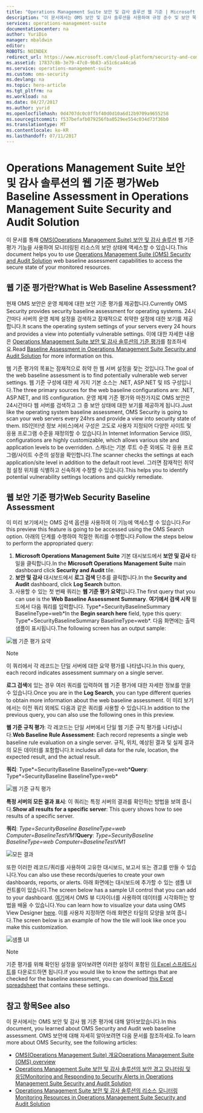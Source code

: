 ```yaml
---
title: "Operations Management Suite 보안 및 감사 솔루션 웹 기준 | Microsoft Docs"
description: "이 문서에서는 OMS 보안 및 감사 솔루션을 사용하여 규정 준수 및 보안 목적을 위해 모니터링되는 모든 웹 서버의 웹 기준 평가를 수행하는 방법을 설명합니다."
services: operations-management-suite
documentationcenter: na
author: YuriDio
manager: mbaldwin
editor: 
ROBOTS: NOINDEX
redirect_url: https://www.microsoft.com/cloud-platform/security-and-compliance
ms.assetid: 17837c8b-3e79-47c0-9b83-a51c6ca44ca6
ms.service: operations-management-suite
ms.custom: oms-security
ms.devlang: na
ms.topic: hero-article
ms.tgt_pltfrm: na
ms.workload: na
ms.date: 04/27/2017
ms.author: yurid
ms.openlocfilehash: 0d4707dc0c0ffbf40d0d10a6d12b9709a9655258
ms.sourcegitcommit: f537befafb079256fba0529ee554c034d73f36b0
ms.translationtype: MT
ms.contentlocale: ko-KR
ms.lasthandoff: 07/11/2017
---
```

# <a name="web-baseline-assessment-in-operations-management-suite-security-and-audit-solution"></a><span data-ttu-id="10b59-103">Operations Management Suite 보안 및 감사 솔루션의 웹 기준 평가</span><span class="sxs-lookup"><span data-stu-id="10b59-103">Web Baseline Assessment in Operations Management Suite Security and Audit Solution</span></span>
<span data-ttu-id="10b59-104">이 문서를 통해 [OMS(Operations Management Suite) 보안 및 감사 솔루션](operations-management-suite-overview.md) 웹 기준 평가 기능을 사용하여 모니터링된 리소스의 보안 상태에 액세스할 수 있습니다.</span><span class="sxs-lookup"><span data-stu-id="10b59-104">This document helps you to use [Operations Management Suite (OMS) Security and Audit Solution](operations-management-suite-overview.md) web baseline assessment capabilities to access the secure state of your monitored resources.</span></span>

## <a name="what-is-web-baseline-assessment"></a><span data-ttu-id="10b59-105">웹 기준 평가란?</span><span class="sxs-lookup"><span data-stu-id="10b59-105">What is Web Baseline Assessment?</span></span>
<span data-ttu-id="10b59-106">현재 OMS 보안은 운영 체제에 대한 보안 기준 평가를 제공합니다.</span><span class="sxs-lookup"><span data-stu-id="10b59-106">Currently OMS Security provides security baseline assessment for operating systems.</span></span> <span data-ttu-id="10b59-107">24시간마다 서버의 운영 체제 설정을 검색하고 잠재적으로 취약한 설정에 대한 보기를 제공합니다.</span><span class="sxs-lookup"><span data-stu-id="10b59-107">It scans the operating system settings of your servers every 24 hours and provides a view into potentially vulnerable settings.</span></span> <span data-ttu-id="10b59-108">이에 대한 자세한 내용은 [Operations Management Suite 보안 및 감사 솔루션의 기준 평가](oms-security-baseline.md)를 참조하세요.</span><span class="sxs-lookup"><span data-stu-id="10b59-108">Read [Baseline Assessment in Operations Management Suite Security and Audit Solution](oms-security-baseline.md) for more information on this.</span></span>

<span data-ttu-id="10b59-109">웹 기준 평가의 목표는 잠재적으로 취약 한 웹 서버 설정을 찾는 것입니다.</span><span class="sxs-lookup"><span data-stu-id="10b59-109">The goal of the web baseline assessment is to find potentially vulnerable web server settings.</span></span> <span data-ttu-id="10b59-110">웹 기준 구성에 대한 세 가지 기본 소스는 .NET, ASP.NET 및 IIS 구성입니다.</span><span class="sxs-lookup"><span data-stu-id="10b59-110">The three primary sources for the web baseline configurations are: .NET, ASP.NET, and IIS configuration.</span></span>  <span data-ttu-id="10b59-111">운영 체제 기준 평가와 마찬가지로 OMS 보안은 24시간마다 웹 서버를 검색하고 그 중 보안 상태에 대한 보기를 제공하게 됩니다.</span><span class="sxs-lookup"><span data-stu-id="10b59-111">Just like the operating system baseline assessment, OMS Security is going to scan your web servers every 24hrs and provide a view into security state of them.</span></span>  <span data-ttu-id="10b59-112">IIS(인터넷 정보 서비스)에서 구성은 고도로 사용자 지정되어 다양한 사이트 및 응용 프로그램 수준을 재정의할 수 있습니다.</span><span class="sxs-lookup"><span data-stu-id="10b59-112">In Internet Information Service (IIS), configurations are highly customizable, which allows various site and application levels to be overridden.</span></span> <span data-ttu-id="10b59-113">스캐너는 기본 루트 수준 외에도 각 응용 프로그램/사이트 수준의 설정을 확인합니다.</span><span class="sxs-lookup"><span data-stu-id="10b59-113">The scanner checks the settings at each application/site level in addition to the default root level.</span></span> <span data-ttu-id="10b59-114">그러면 잠재적인 취약점 설정 위치를 식별하고 신속하게 수정할 수 있습니다.</span><span class="sxs-lookup"><span data-stu-id="10b59-114">This helps you to identify potential vulnerability settings locations and quickly remediate.</span></span>


## <a name="web-security-baseline-assessment"></a><span data-ttu-id="10b59-115">웹 보안 기준 평가</span><span class="sxs-lookup"><span data-stu-id="10b59-115">Web Security Baseline Assessment</span></span>
<span data-ttu-id="10b59-116">이 미리 보기에서는 OMS 검색 옵션을 사용하여 이 기능에 액세스할 수 있습니다.</span><span class="sxs-lookup"><span data-stu-id="10b59-116">For this preview this feature is going to be accessed using the OMS Search option.</span></span> <span data-ttu-id="10b59-117">아래의 단계를 수행하여 적절한 쿼리를 수행합니다.</span><span class="sxs-lookup"><span data-stu-id="10b59-117">Follow the steps below to perform the appropriated query:</span></span>

1. <span data-ttu-id="10b59-118">**Microsoft Operations Management Suite** 기본 대시보드에서 **보안 및 감사** 타일을 클릭합니다.</span><span class="sxs-lookup"><span data-stu-id="10b59-118">In the **Microsoft Operations Management Suite** main dashboard click **Security and Audit** tile.</span></span>
2. <span data-ttu-id="10b59-119">**보안 및 감사** 대시보드에서 **로그 검색** 단추를 클릭합니다.</span><span class="sxs-lookup"><span data-stu-id="10b59-119">In the **Security and Audit** dashboard, click **Log Search** button.</span></span>
3. <span data-ttu-id="10b59-120">사용할 수 있는 첫 번째 쿼리는 **웹 기준 평가 요약**입니다.</span><span class="sxs-lookup"><span data-stu-id="10b59-120">The first query that you can use is the **Web Baseline Assessment Summary**.</span></span> <span data-ttu-id="10b59-121">**여기에서 검색 시작** 필드에서 다음 쿼리를 입력합니다. Type*=SecurityBaselineSummary BaselineType=web*</span><span class="sxs-lookup"><span data-stu-id="10b59-121">In the **Begin search here** field, type this query: Type*=SecurityBaselineSummary BaselineType=web*.</span></span> <span data-ttu-id="10b59-122">다음 화면에는 출력 샘플이 표시됩니다.</span><span class="sxs-lookup"><span data-stu-id="10b59-122">The following screen has an output sample:</span></span>

![웹 기준 평가 요약](./media/oms-security-web-baseline/oms-security-web-baseline-fig1-new.png)

> [!NOTE]
> <span data-ttu-id="10b59-124">이 쿼리에서 각 레코드는 단일 서버에 대한 요약 평가를 나타냅니다.</span><span class="sxs-lookup"><span data-stu-id="10b59-124">In this query, each record indicates assessment summary on a single server.</span></span>

<span data-ttu-id="10b59-125">**로그 검색**에 있는 경우 여러 쿼리를 입력하여 웹 기준 평가에 대한 자세한 정보를 얻을 수 있습니다.</span><span class="sxs-lookup"><span data-stu-id="10b59-125">Once you are in the **Log Search**, you can type different queries to obtain more information about the web baseline assessment.</span></span> <span data-ttu-id="10b59-126">이 미리 보기에서는 이전 쿼리 외에도 다음과 같은 쿼리를 사용할 수 있습니다.</span><span class="sxs-lookup"><span data-stu-id="10b59-126">In addition to the previous query, you can also use the following ones in this preview.</span></span>

<span data-ttu-id="10b59-127">**웹 기준 규칙 평가**: 각 레코드는 단일 서버에서 단일 웹 기준 규칙 평가를 나타냅니다.</span><span class="sxs-lookup"><span data-stu-id="10b59-127">**Web Baseline Rule Assessment**: Each record represents a single web baseline rule evaluation on a single server.</span></span> <span data-ttu-id="10b59-128">규칙, 위치, 예상된 결과 및 실제 결과의 모든 데이터를 포함합니다.</span><span class="sxs-lookup"><span data-stu-id="10b59-128">It includes all data for the rule, location, the expected result, and the actual result.</span></span>

<span data-ttu-id="10b59-129">**쿼리**: Type*=SecurityBaseline BaselineType=web*</span><span class="sxs-lookup"><span data-stu-id="10b59-129">**Query**: Type*=SecurityBaseline BaselineType=web*</span></span>

![웹 기준 규칙 평가](./media/oms-security-web-baseline/oms-security-web-baseline-fig2.png)

<span data-ttu-id="10b59-131">**특정 서버의 모든 결과 표시**: 이 쿼리는 특정 서버의 결과를 확인하는 방법을 보여 줍니다.</span><span class="sxs-lookup"><span data-stu-id="10b59-131">**Show all results for a specific server**: This query shows how to see results of a specific server.</span></span>

<span data-ttu-id="10b59-132">**쿼리**: *Type=SecurityBaseline BaselineType=web Computer=BaselineTestVM1*</span><span class="sxs-lookup"><span data-stu-id="10b59-132">**Query**: *Type=SecurityBaseline BaselineType=web Computer=BaselineTestVM1*</span></span>

![모든 결과](./media/oms-security-web-baseline/oms-security-web-baseline-fig3.png)

<span data-ttu-id="10b59-134">또한 이러한 레코드/쿼리를 사용하여 고유한 대시보드, 보고서 또는 경고를 만들 수 있습니다.</span><span class="sxs-lookup"><span data-stu-id="10b59-134">You can also use these records/queries to create your own dashboards, reports, or alerts.</span></span> <span data-ttu-id="10b59-135">아래 화면에는 대시보드에 추가할 수 있는 샘플 UI 컨트롤이 있습니다.</span><span class="sxs-lookup"><span data-stu-id="10b59-135">The screen below has a sample UI control that you can add to your dashboard.</span></span> <span data-ttu-id="10b59-136">[여기](https://blogs.technet.microsoft.com/msoms/2016/06/30/oms-view-designer-visualize-your-data-your-way/)에서 OMS 뷰 디자이너를 사용하여 데이터를 시각화하는 방법을 배울 수 있습니다.</span><span class="sxs-lookup"><span data-stu-id="10b59-136">You can learn how to visualize your data using OMS View Designer [here](https://blogs.technet.microsoft.com/msoms/2016/06/30/oms-view-designer-visualize-your-data-your-way/).</span></span> <span data-ttu-id="10b59-137">이를 사용자 지정하면 아래 화면은 타일의 모양을 보여 줍니다.</span><span class="sxs-lookup"><span data-stu-id="10b59-137">The screen below is an example of how the tile will look like once you make this customization.</span></span>

![샘플 UI](./media/oms-security-web-baseline/oms-security-web-baseline-fig4.png)

> [!NOTE]
> <span data-ttu-id="10b59-139">기준 평가를 위해 확인된 설정을 알아보려면 이러한 설정이 포함된 [이 Excel 스프레드시트](https://gallery.technet.microsoft.com/OMS-Web-Baseline-1e811690)를 다운로드하면 됩니다.</span><span class="sxs-lookup"><span data-stu-id="10b59-139">If you would like to know the settings that are checked for the baseline assessment, you can download [this Excel spreadsheet](https://gallery.technet.microsoft.com/OMS-Web-Baseline-1e811690) that contains these settings.</span></span>

## <a name="see-also"></a><span data-ttu-id="10b59-140">참고 항목</span><span class="sxs-lookup"><span data-stu-id="10b59-140">See also</span></span>
<span data-ttu-id="10b59-141">이 문서에서는 OMS 보안 및 감사 웹 기준 평가에 대해 알아보았습니다.</span><span class="sxs-lookup"><span data-stu-id="10b59-141">In this document, you learned about OMS Security and Audit web baseline assessment.</span></span> <span data-ttu-id="10b59-142">OMS 보안에 대해 자세히 알아보려면 다음 문서를 참조하세요.</span><span class="sxs-lookup"><span data-stu-id="10b59-142">To learn more about OMS Security, see the following articles:</span></span>

* [<span data-ttu-id="10b59-143">OMS(Operations Management Suite) 개요</span><span class="sxs-lookup"><span data-stu-id="10b59-143">Operations Management Suite (OMS) overview</span></span>](operations-management-suite-overview.md)
* [<span data-ttu-id="10b59-144">Operations Management Suite 보안 및 감사 솔루션의 보안 경고 모니터링 및 응답</span><span class="sxs-lookup"><span data-stu-id="10b59-144">Monitoring and Responding to Security Alerts in Operations Management Suite Security and Audit Solution</span></span>](oms-security-responding-alerts.md)
* [<span data-ttu-id="10b59-145">Operations Management Suite 보안 및 감사 솔루션의 리소스 모니터링</span><span class="sxs-lookup"><span data-stu-id="10b59-145">Monitoring Resources in Operations Management Suite Security and Audit Solution</span></span>](oms-security-monitoring-resources.md)

